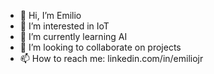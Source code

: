 - 👋 Hi, I’m Emilio
- 👀 I’m interested in IoT
- 🌱 I’m currently learning AI
- 💞️ I’m looking to collaborate on projects
- 📫 How to reach me: linkedin.com/in/emiliojr

<!---
emiliojr/emiliojr is a ✨ special ✨ repository because its `README.md` (this file) appears on your GitHub profile.
You can click the Preview link to take a look at your changes.
--->
